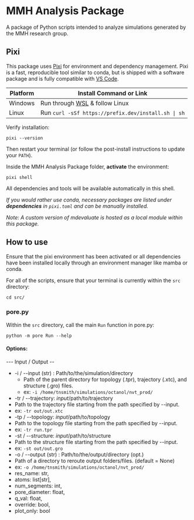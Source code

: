 # MMH Analysis Package
A package of Python scripts intended to analyze simulations generated by the MMH research group.

## Pixi
This package uses [Pixi](https://pixi.sh/latest/) for environment and dependency management. Pixi is a fast, reproducible tool similar to conda, but is shipped with a software package and is fully compatible with [VS Code](https://code.visualstudio.com/). 

| Platform | Install Command or Link                                 |
| -------- | ------------------------------------------------------- |
| Windows  | Run through [WSL](https://learn.microsoft.com/en-us/windows/wsl/install) & follow Linux |
| Linux    | Run `curl -sSf https://prefix.dev/install.sh \| sh`           |

Verify installation:
```
pixi --version
```

Then restart your terminal (or follow the post-install instructions to update your `PATH`).

Inside the MMH Analysis Package folder, **activate** the environment:
```
pixi shell
```
All dependencies and tools will be available automatically in this shell.

*If you would rather use conda, necessary packages are listed under **dependencies** in `pixi.toml` and can be manually installed.*

*Note: A custom version of mdevaluate is hosted as a local module within this package.*

## How to use
Ensure that the pixi environment has been activated or all dependencies have been installed locally through an environment manager like mamba or conda.

For all of the scripts, ensure that your terminal is currently within the `src` directory:

```
cd src/
```

### pore.py

Within the `src` directory, call the main `Run` function in pore.py:

```
python -m pore Run --help
```

#### Options:
--- Input / Output --
* -i / --input (str) : Path/to/the/simulation/directory
  * Path of the parent directory for topology (.tpr), trajectory (.xtc), and structure (.gro) files.
  * ex: `-i /home/tnsmith/simulations/octanol/nvt_prod/`
* -tr / --trajectory: *input*/path/to/trajectory
 * Path to the trajectory file starting from the path specified by --input.
 *  ex: `-tr out/out.xtc`
* -tp / --topology: *input*/path/to/topology
 * Path to the topology file starting from the path specified by --input.
 *  ex: `-tr run.tpr`
* -st / --structure: *input*/path/to/structure
 * Path to the structure file starting from the path specified by --input.
 *  ex: `-st out/out.gro`
* -o / --output (str) : Path/to/the/output/directory (opt.)
 * Path of a directory to reroute output folders/files. (default = None)
 *  ex: `-o /home/tnsmith/simulations/octanol/nvt_prod/`
* res_name: str,
* atoms: list[str],
* num_segments: int,
* pore_diameter: float,
* q_val: float,
* override: bool,
* plot_only: bool
